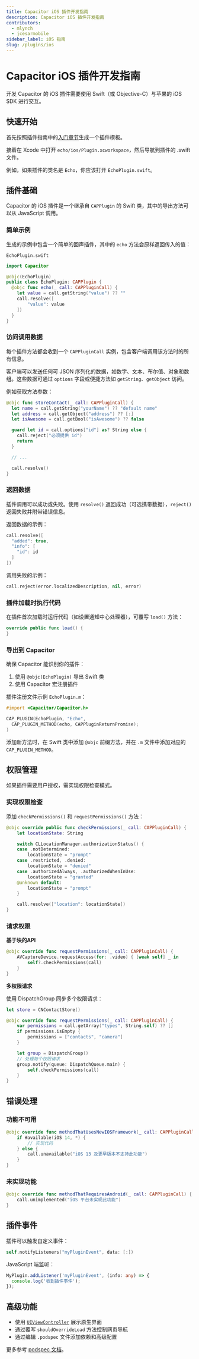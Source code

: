 ```yaml
---
title: Capacitor iOS 插件开发指南
description: Capacitor iOS 插件开发指南
contributors:
  - mlynch
  - jcesarmobile
sidebar_label: iOS 指南
slug: /plugins/ios
---
```


# Capacitor iOS 插件开发指南

开发 Capacitor 的 iOS 插件需要使用 Swift（或 Objective-C）与苹果的 iOS SDK 进行交互。

## 快速开始

首先按照插件指南中的[入门章节](/plugins/creating-plugins/overview.md)生成一个插件模板。

接着在 Xcode 中打开 `echo/ios/Plugin.xcworkspace`，然后导航到插件的 .swift 文件。

例如，如果插件的类名是 `Echo`，你应该打开 `EchoPlugin.swift`。

## 插件基础

Capacitor 的 iOS 插件是一个继承自 `CAPPlugin` 的 Swift 类，其中的导出方法可以从 JavaScript 调用。

### 简单示例

生成的示例中包含一个简单的回声插件，其中的 `echo` 方法会原样返回传入的值：

`EchoPlugin.swift`

```swift
import Capacitor

@objc(EchoPlugin)
public class EchoPlugin: CAPPlugin {
  @objc func echo(_ call: CAPPluginCall) {
    let value = call.getString("value") ?? ""
    call.resolve([
        "value": value
    ])
  }
}
```

### 访问调用数据

每个插件方法都会收到一个 `CAPPluginCall` 实例，包含客户端调用该方法时的所有信息。

客户端可以发送任何可 JSON 序列化的数据，如数字、文本、布尔值、对象和数组。这些数据可通过 `options` 字段或便捷方法如 `getString`、`getObject` 访问。

例如获取方法参数：

```swift
@objc func storeContact(_ call: CAPPluginCall) {
  let name = call.getString("yourName") ?? "default name"
  let address = call.getObject("address") ?? [:]
  let isAwesome = call.getBool("isAwesome") ?? false

  guard let id = call.options["id"] as? String else {
    call.reject("必须提供 id")
    return
  }

  // ...

  call.resolve()
}
```

### 返回数据

插件调用可以成功或失败。使用 `resolve()` 返回成功（可选携带数据），`reject()` 返回失败并附带错误信息。

返回数据的示例：

```swift
call.resolve([
  "added": true,
  "info": [
    "id": id
  ]
])
```

调用失败的示例：

```swift
call.reject(error.localizedDescription, nil, error)
```

### 插件加载时执行代码

在插件首次加载时运行代码（如设置通知中心处理器），可覆写 `load()` 方法：

```swift
override public func load() {
}
```

### 导出到 Capacitor

确保 Capacitor 能识别你的插件：
1. 使用 `@objc(EchoPlugin)` 导出 Swift 类
2. 使用 Capacitor 宏注册插件

插件注册文件示例 `EchoPlugin.m`：

```objectivec
#import <Capacitor/Capacitor.h>

CAP_PLUGIN(EchoPlugin, "Echo",
  CAP_PLUGIN_METHOD(echo, CAPPluginReturnPromise);
)
```

添加新方法时，在 Swift 类中添加 `@objc` 前缀方法，并在 `.m` 文件中添加对应的 `CAP_PLUGIN_METHOD`。

## 权限管理

如果插件需要用户授权，需实现权限检查模式。

### 实现权限检查

添加 `checkPermissions()` 和 `requestPermissions()` 方法：

```swift
@objc override public func checkPermissions(_ call: CAPPluginCall) {
    let locationState: String

    switch CLLocationManager.authorizationStatus() {
    case .notDetermined:
        locationState = "prompt"
    case .restricted, .denied:
        locationState = "denied"
    case .authorizedAlways, .authorizedWhenInUse:
        locationState = "granted"
    @unknown default:
        locationState = "prompt"
    }

    call.resolve(["location": locationState])
}
```

### 请求权限

**基于块的API**

```swift
@objc override func requestPermissions(_ call: CAPPluginCall) {
    AVCaptureDevice.requestAccess(for: .video) { [weak self] _ in
        self?.checkPermissions(call)
    }
}
```

**多权限请求**

使用 DispatchGroup 同步多个权限请求：

```swift
let store = CNContactStore()

@objc override func requestPermissions(_ call: CAPPluginCall) {
    var permissions = call.getArray("types", String.self) ?? []
    if permissions.isEmpty {
        permissions = ["contacts", "camera"]
    }

    let group = DispatchGroup()
    // 处理每个权限请求
    group.notify(queue: DispatchQueue.main) {
        self.checkPermissions(call)
    }
}
```

## 错误处理

### 功能不可用

```swift
@objc override func methodThatUsesNewIOSFramework(_ call: CAPPluginCall) {
    if #available(iOS 14, *) {
        // 实现代码
    } else {
        call.unavailable("iOS 13 及更早版本不支持此功能")
    }
}
```

### 未实现功能

```swift
@objc override func methodThatRequiresAndroid(_ call: CAPPluginCall) {
    call.unimplemented("iOS 平台未实现此功能")
}
```

## 插件事件

插件可以触发自定义事件：

```swift
self.notifyListeners("myPluginEvent", data: [:])
```

JavaScript 端监听：

```typescript
MyPlugin.addListener('myPluginEvent', (info: any) => {
  console.log('收到插件事件');
});
```

## 高级功能

- 使用 [`UIViewController`](/main/reference/core-apis/ios.md#viewcontroller) 展示原生界面
- 通过覆写 `shouldOverrideLoad` 方法控制网页导航
- 通过编辑 `.podspec` 文件添加依赖和高级配置

更多参考 [podspec 文档](https://guides.cocoapods.org/syntax/podspec.html)。
